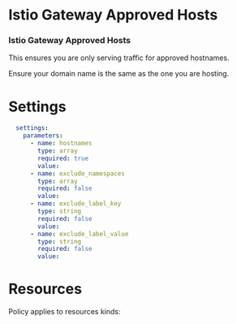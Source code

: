 # Istio Gateway Approved Hosts

### Istio Gateway Approved Hosts
This ensures you are only serving traffic for approved hostnames. 


Ensure your domain name is the same as the one you are hosting.


# Settings
```yaml
  settings:
    parameters:
      - name: hostnames
        type: array
        required: true
        value:
      - name: exclude_namespaces
        type: array
        required: false
        value:
      - name: exclude_label_key
        type: string
        required: false
        value:
      - name: exclude_label_value
        type: string
        required: false
        value:
```

# Resources
Policy applies to resources kinds:

